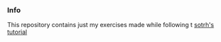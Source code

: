 ### Info

This repository contains just my exercises made while following t [sotrh's tutorial](https://sotrh.github.io/learn-wgpu/)
